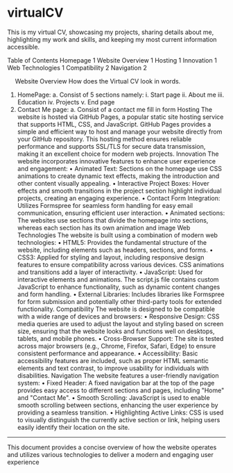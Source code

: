 # virtualCV
 This is my virtual CV, showcasing my projects, sharing details about me, highlighting my work and skills, and keeping my most current information accessible.

 Table of Contents
Homepage	1
Website Overview	1
Hosting	1
Innovation	1
Web Technologies	1
Compatibility	2
Navigation	2

 
Website Overview
How does the Virtual CV look in words.
1.	HomePage:
a.	Consist of 5 sections namely:
i.	Start page
ii.	About me
iii.	Education
iv.	Projects
v.	End page
2.	Contact Me page:
a.	Consist of a contact me fill in form
Hosting
The website is hosted via GitHub Pages, a popular static site hosting service that supports HTML, CSS, and JavaScript. GitHub Pages provides a simple and efficient way to host and manage your website directly from your GitHub repository. This hosting method ensures reliable performance and supports SSL/TLS for secure data transmission, making it an excellent choice for modern web projects.
Innovation
The website incorporates innovative features to enhance user experience and engagement:
•	Animated Text: Sections on the homepage use CSS animations to create dynamic text effects, making the introduction and other content visually appealing.
•	Interactive Project Boxes: Hover effects and smooth transitions in the project section highlight individual projects, creating an engaging experience.
•	Contact Form Integration: Utilizes Formspree for seamless form handling  for easy email communication, ensuring efficient user interaction.
•	Animated sections: The websites use sections that divide the homepage into sections, whereas each section has its own animation and image
Web Technologies
The website is built using a combination of modern web technologies:
•	HTML5: Provides the fundamental structure of the website, including elements such as headers, sections, and forms.
•	CSS3: Applied for styling and layout, including responsive design features to ensure compatibility across various devices. CSS animations and transitions add a layer of interactivity.
•	JavaScript: Used for interactive elements and animations. The script.js file contains custom JavaScript to enhance functionality, such as dynamic content changes and form handling.
•	External Libraries: Includes libraries like Formspree for form submission and potentially other third-party tools for extended functionality.
Compatibility
The website is designed to be compatible with a wide range of devices and browsers:
•	Responsive Design: CSS media queries are used to adjust the layout and styling based on screen size, ensuring that the website looks and functions well on desktops, tablets, and mobile phones.
•	Cross-Browser Support: The site is tested across major browsers (e.g., Chrome, Firefox, Safari, Edge) to ensure consistent performance and appearance.
•	Accessibility: Basic accessibility features are included, such as proper HTML semantic elements and text contrast, to improve usability for individuals with disabilities.
Navigation
The website features a user-friendly navigation system:
•	Fixed Header: A fixed navigation bar at the top of the page provides easy access to different sections and pages, including "Home" and "Contact Me".
•	Smooth Scrolling: JavaScript is used to enable smooth scrolling between sections, enhancing the user experience by providing a seamless transition.
•	Highlighting Active Links: CSS is used to visually distinguish the currently active section or link, helping users easily identify their location on the site.
________________________________________
This document provides a concise overview of how the website operates and utilizes various technologies to deliver a modern and engaging user experience

